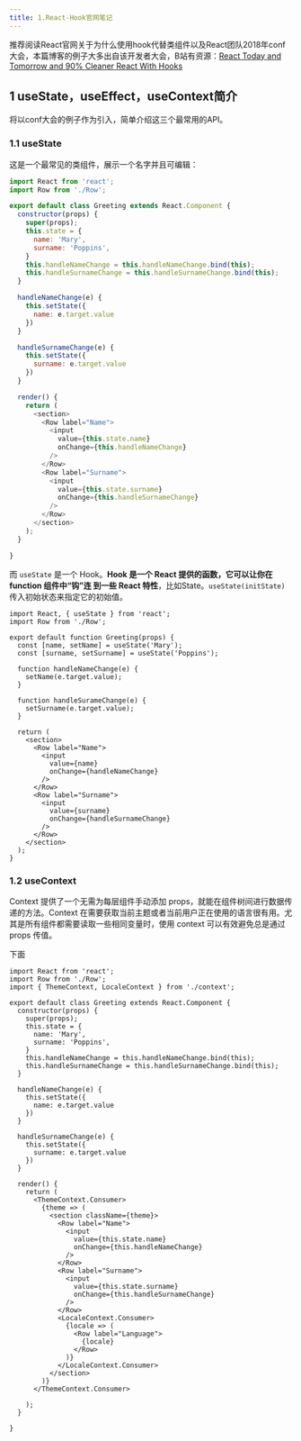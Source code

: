 ```yaml
---
title: 1.React-Hook官网笔记
---
```


推荐阅读React官网关于为什么使用hook代替类组件以及React团队2018年conf大会，本篇博客的例子大多出自该开发者大会，B站有资源：[React Today and Tomorrow and 90% Cleaner React With Hooks](https://www.bilibili.com/video/BV1JE411X7NE?spm_id_from=333.1007.top_right_bar_window_history.content.click)

## 1 useState，useEffect，useContext简介

将以conf大会的例子作为引入，简单介绍这三个最常用的API。

### 1.1 useState

这是一个最常见的类组件，展示一个名字并且可编辑：

```js
import React from 'react';
import Row from './Row';

export default class Greeting extends React.Component {
  constructor(props) {
    super(props);
    this.state = {
      name: 'Mary',
      surname: 'Poppins',
    }
    this.handleNameChange = this.handleNameChange.bind(this);
    this.handleSurnameChange = this.handleSurnameChange.bind(this);
  }

  handleNameChange(e) {
    this.setState({
      name: e.target.value
    })
  }

  handleSurnameChange(e) {
    this.setState({
      surname: e.target.value
    })
  }

  render() {
    return (
      <section>
        <Row label="Name">
          <input
            value={this.state.name}
            onChange={this.handleNameChange}
          />
        </Row>
        <Row label="Surname">
          <input
            value={this.state.surname}
            onChange={this.handleSurnameChange}
          />
        </Row>
      </section>
    );
  }

}
```

而 `useState` 是一个 Hook。**Hook 是一个 React 提供的函数，它可以让你在 function 组件中“钩”连 到一些 React 特性**，比如State。`useState(initState)`传入初始状态来指定它的初始值。

```js{5}
import React, { useState } from 'react';
import Row from './Row';

export default function Greeting(props) {
  const [name, setName] = useState('Mary');
  const [surname, setSurname] = useState('Poppins');

  function handleNameChange(e) {
    setName(e.target.value);
  }

  function handleSurameChange(e) {
    setSurname(e.target.value);
  }

  return (
    <section>
      <Row label="Name">
        <input
          value={name}
          onChange={handleNameChange}
        />
      </Row>
      <Row label="Surname">
        <input
          value={surname}
          onChange={handleSurnameChange}
        />
      </Row>
    </section>
  );
}
```

### 1.2 useContext

Context 提供了一个无需为每层组件手动添加 props，就能在组件树间进行数据传递的方法。Context 在需要获取当前主题或者当前用户正在使用的语言很有用。尤其是所有组件都需要读取一些相同变量时，使用 context 可以有效避免总是通过 props 传值。

下面

```
import React from 'react';
import Row from './Row';
import { ThemeContext, LocaleContext } from './context';

export default class Greeting extends React.Component {
  constructor(props) {
    super(props);
    this.state = {
      name: 'Mary',
      surname: 'Poppins',
    }
    this.handleNameChange = this.handleNameChange.bind(this);
    this.handleSurnameChange = this.handleSurnameChange.bind(this);
  }

  handleNameChange(e) {
    this.setState({
      name: e.target.value
    })
  }

  handleSurnameChange(e) {
    this.setState({
      surname: e.target.value
    })
  }

  render() {
    return (
      <ThemeContext.Consumer>
        {theme => (
          <section className={theme}>
            <Row label="Name">
              <input
                value={this.state.name}
                onChange={this.handleNameChange}
              />
            </Row>
            <Row label="Surname">
              <input
                value={this.state.surname}
                onChange={this.handleSurnameChange}
              />
            </Row>
            <LocaleContext.Consumer>
              {locale => (
                <Row label="Language">
                  {locale}
                </Row>
              )}
            </LocaleContext.Consumer>
          </section>
        )}
      </ThemeContext.Consumer>

    );
  }

}
```
